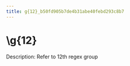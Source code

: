 ```yaml
---
title: g{12}_b50fd905b7de4b31abe40febd293c8b7
---
```


# \g{12}

Description: Refer to 12th regex group